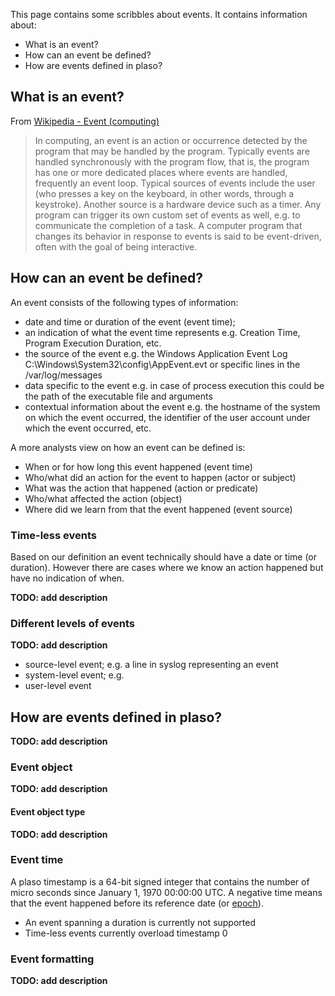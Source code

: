 This page contains some scribbles about events. It contains information about:

* What is an event?
* How can an event be defined?
* How are events defined in plaso?

## What is an event?
From [Wikipedia - Event (computing)](http://en.wikipedia.org/wiki/Event_%28computing%29)

> In computing, an event is an action or occurrence detected by the program that may be handled by the program. Typically events are handled synchronously with the program flow, that is, the program has one or more dedicated places where events are handled, frequently an event loop. Typical sources of events include the user (who presses a key on the keyboard, in other words, through a keystroke). Another source is a hardware device such as a timer. Any program can trigger its own custom set of events as well, e.g. to communicate the completion of a task. A computer program that changes its behavior in response to events is said to be event-driven, often with the goal of being interactive.

## How can an event be defined?
An event consists of the following types of information:

* date and time or duration of the event (event time);
* an indication of what the event time represents e.g. Creation Time, Program Execution Duration, etc.
* the source of the event e.g. the Windows Application Event Log C:\Windows\System32\config\AppEvent.evt or specific lines in the /var/log/messages
* data specific to the event e.g. in case of process execution this could be the path of the executable file and arguments
* contextual information about the event e.g. the hostname of the system on which the event occurred, the identifier of the user account under which the event occurred, etc.

A more analysts view on how an event can be defined is:

* When or for how long this event happened (event time)
* Who/what did an action for the event to happen (actor or subject)
* What was the action that happened (action or predicate)
* Who/what affected the action (object)
* Where did we learn from that the event happened (event source)

### Time-less events
Based on our definition an event technically should have a date or time (or duration). However there are cases where we know an action happened but have no indication of when. 

**TODO: add description**

### Different levels of events
**TODO: add description**

* source-level event; e.g. a line in syslog representing an event
* system-level event; e.g. 
* user-level event

## How are events defined in plaso?
**TODO: add description**

### Event object
**TODO: add description**

#### Event object type
**TODO: add description**

### Event time
A plaso timestamp is a 64-bit signed integer that contains the number of micro seconds since January 1, 1970 00:00:00 UTC. A negative time means that the event happened before its reference date (or [epoch](http://en.wikipedia.org/wiki/Epoch_(reference_date))).

* An event spanning a duration is currently not supported
* Time-less events currently overload timestamp 0

### Event formatting
**TODO: add description**
